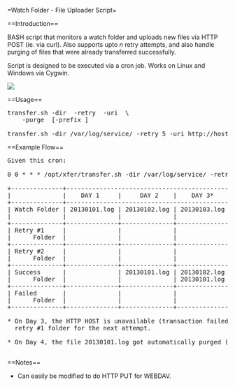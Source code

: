 =Watch Folder - File Uploader Script=

==Introduction==

BASH script that monitors a watch folder and uploads new files via HTTP POST (ie. via curl).  Also supports upto _n_ retry attempts, and also handle purging of files that were already transferred successfully.

Script is designed to be executed via a cron job.  Works on Linux and Windows via Cygwin.

<img src="https://f.cloud.github.com/assets/3783092/226153/8603fcb6-861c-11e2-93d5-390bb7819964.png" />

==Usage==

<pre>
transfer.sh -dir <watch directory> -retry <retry count> -uri <http endpoint> \
    -purge <min days before purging> [-prefix <log filename prefix>]

transfer.sh -dir /var/log/service/ -retry 5 -uri http://host/log.cgi -purge 5 -prefix db
</pre>

==Example Flow==

<pre>
Given this cron:

0 0 * * * /opt/xfer/transfer.sh -dir /var/log/service/ -retry 2 -uri http://host/log.cgi -purge 2

+--------------+--------------------------------------------------------------------------+
|              |    DAY 1     |     DAY 2    |    DAY 3*    |     DAY 4    |    DAY 5     |
+--------------+--------------------------------------------------------------------------+
| Watch Folder | 20130101.log | 20130102.log | 20130103.log | 20130104.log | 20130105.log |
|              |              |              |              |              |              |
+--------------+--------------+--------------+--------------+--------------+--------------+
| Retry #1     |              |              |              | 20130103.log |              |
|      Folder  |              |              |              |              |              |
+--------------+--------------+--------------+--------------+--------------+--------------+
| Retry #2     |              |              |              |              |              |
|      Folder  |              |              |              |              |              |
+--------------+--------------+--------------+--------------+--------------+--------------+
| Success      |              | 20130101.log | 20130102.log | 20130102.log | 20130103.log |
|      Folder  |              |              | 20130101.log |              |              |
+--------------+--------------+--------------+--------------+--------------+--------------+
| Failed       |              |              |              |              |              |
|      Folder  |              |              |              |              |              |
+--------------+--------------+--------------+--------------+--------------+--------------+

* On Day 3, the HTTP HOST is unavailable (transaction failed), and the file got moved to
  retry #1 folder for the next attempt.

* On Day 4, the file 20130101.log got automatically purged (same with 20130102.log on day 5).

</pre>

==Notes==

  * Can easily be modified to do HTTP PUT for WEBDAV.
